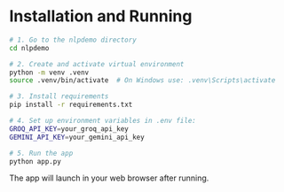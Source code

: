 # Installation and Running

```bash
# 1. Go to the nlpdemo directory
cd nlpdemo

# 2. Create and activate virtual environment
python -m venv .venv
source .venv/bin/activate  # On Windows use: .venv\Scripts\activate

# 3. Install requirements
pip install -r requirements.txt

# 4. Set up environment variables in .env file:
GROQ_API_KEY=your_groq_api_key
GEMINI_API_KEY=your_gemini_api_key

# 5. Run the app
python app.py
```

The app will launch in your web browser after running.
